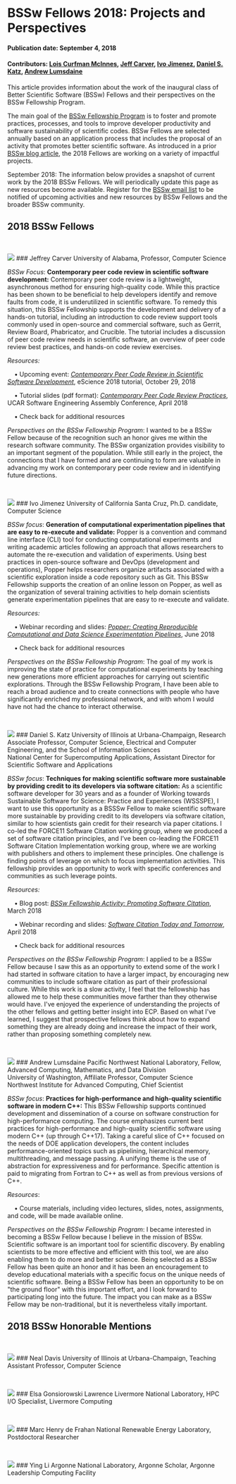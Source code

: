 # BSSw Fellows 2018: Projects and Perspectives

#### Publication date: September 4, 2018

#### Contributors: [Lois Curfman McInnes](https://github.com/curfman "Lois Curfman McInnes GitHub Profile"), [Jeff Carver](https://github.com/JeffCarver "Jeff Carver GitHub Profile"), [Ivo Jimenez](https://github.com/ivotron "Ivo Jimenez GitHub Profile"), [Daniel S. Katz](https://github.com/danielskatz "Daniel S. Katz GitHub Profile"), [Andrew Lumsdaine](https://github.com/lums658 "Andrew Lumsdaine GitHub Profile")

This article provides information about the work of the inaugural class of Better Scientific Software (BSSw) Fellows and their perspectives on the BSSw Fellowship Program.  

The main goal of the [BSSw Fellowship Program](https://bssw.io/fellowship) is to foster and promote practices, processes, and tools to improve developer productivity and software sustainability of scientific codes. BSSw Fellows are selected annually based on an application process that includes the proposal of an activity that promotes better scientific software. As introduced in a prior [BSSw blog article](https://bssw.io/blog_posts/introducing-the-2018-bssw-fellows), the 2018 Fellows are working on a variety of impactful projects. 

September 2018: The information below provides a snapshot of current work by the 2018 BSSw Fellows.  We will periodically update this page as new resources become available.  Register for the [BSSw email list](https://bssw.io/pages/receive-our-email-digest) to be notified of upcoming activities and new resources by BSSw Fellows and the broader BSSw community.

## 2018 BSSw Fellows
<p>&nbsp;</p>

<img src='../../images/Fell_carver.jpg' class='logo' />
### Jeffrey Carver
University of Alabama, Professor, Computer Science

_BSSw Focus_: **Contemporary peer code review in scientific software development:**  Contemporary peer code review is a lightweight, asynchronous method for ensuring high-quality code. While this practice has been shown to be beneficial to help developers identify and remove faults from code, it is underutilized in scientific software. To remedy this situation, this BSSw Fellowship supports the development and delivery of a hands-on tutorial, including an introduction to code review support tools commonly used in open-source and commercial software, such as Gerrit, Review Board, Phabricator, and Crucible.  The tutorial includes a discussion of peer code review needs in scientific software, an overview of peer code review best practices, and hands-on code review exercises.

_Resources:_

&nbsp; &nbsp; &bull; Upcoming event: [*Contemporary Peer Code Review in Scientific Software Development*](https://bssw.io/events/contemporary-peer-code-review-in-scientific-software-development-escience-2018-tutorial), eScience 2018 tutorial, October 29, 2018

&nbsp; &nbsp; &bull;  Tutorial slides (pdf format): [*Contemporary Peer Code Review Practices*](https://se4science.org/tutorials/Peer-Code-Review.pdf), UCAR Software Engineering Assembly Conference, April 2018

&nbsp; &nbsp; &bull;  Check back for additional resources

_Perspectives on the BSSw Fellowship Program_: I wanted to be a BSSw Fellow because of the recognition such an honor gives me within the research software community. The BSSw organization provides visibility to an important segment of the population. While still early in the project, the connections that I have formed and are continuing to form are valuable in advancing my work on contemporary peer code review and in identifying future directions.

<p>&nbsp;</p>
<img src='../../images/Fell_jiminez.jpg' class='logo' />
### Ivo Jimenez
University of California Santa Cruz, Ph.D. candidate, Computer Science

_BSSw focus_: **Generation of computational experimentation pipelines that are easy to re-execute and validate:** Popper is a convention and command line interface (CLI) tool for conducting computational experiments and writing academic articles following an approach that allows researchers to automate the re-execution and validation of experiments.  Using best practices in open-source software and DevOps (development and operations), Popper helps researchers organize artifacts associated with a scientific exploration inside a code repository such as Git. This BSSw Fellowship supports the creation of an online lesson on Popper, as well as the organization of several training activities to help domain scientists generate experimentation pipelines that are easy to re-execute and validate.

_Resources:_

&nbsp; &nbsp; &bull;  Webinar recording and slides: [*Popper: Creating Reproducible Computational and Data Science Experimentation Pipelines*](https://ideas-productivity.org/events/hpc-best-practices-webinars/#webinar019), June 2018

&nbsp; &nbsp; &bull;  Check back for additional resources

_Perspectives on the BSSw Fellowship Program_: 
The goal of my work is improving the state of practice for computational experiments by teaching new generations more efficient approaches for carrying out scientific explorations.  Through the BSSw Fellowship Program, I have been able to reach a broad audience and to create connections with people who have significantly enriched my professional network, and with whom I would have not had the chance to interact otherwise.  

<p>&nbsp;</p>
<img src='../../images/Fell_katz.jpg' class='logo' />
### Daniel S. Katz</b>     
University of Illinois at Urbana-Champaign, Research Associate Professor, Computer Science, Electrical and Computer Engineering, and the School of Information Sciences
<br>
National Center for Supercomputing Applications, Assistant Director for Scientific Software and Applications

_BSSw focus_: **Techniques for making scientific software more sustainable by providing credit to its developers via software citation:** As a scientific software developer for 30 years and as a founder of Working towards Sustainable Software for Science: Practice and Experiences (WSSSPE), I want to use this opportunity as a BSSSw Fellow to make scientific software more sustainable by providing credit to its developers via software citation, similar to how scientists gain credit for their research via paper citations. I co-led the FORCE11 Software Citation working group, where we produced a set of software citation principles, and I’ve been co-leading the FORCE11 Software Citation Implementation working group, where we are working with publishers and others to implement these principles. One challenge is finding points of leverage on which to focus implementation activities. This fellowship provides an opportunity to work with specific conferences and communities as such leverage points. 

_Resources:_

&nbsp; &nbsp; &bull;  Blog post: [*BSSw Fellowship Activity: Promoting Software Citation*](https://bssw.io/blog_posts/bssw-fellowship-activity-promoting-software-citation), March 2018

&nbsp; &nbsp; &bull;  Webinar recording and slides: [*Software Citation Today and Tomorrow*](https://ideas-productivity.org/events/hpc-best-practices-webinars/#webinar017), April 2018

&nbsp; &nbsp; &bull;  Check back for additional resources

_Perspectives on the BSSw Fellowship Program_: 
I applied to be a BSSw Fellow because I saw this as an opportunity to extend some of the work I had started in software citation to have a larger impact, by encouraging new communities to include software citation as part of their professional culture. While this work is a slow activity, I feel that the fellowship has allowed me to help these communities move farther than they otherwise would have. I've enjoyed the experience of understanding the projects of the other fellows and getting better insight into ECP. Based on what I've learned, I suggest that prospective fellows think about how to expand something they are already doing and increase the impact of their work, rather than proposing something completely new.

<p>&nbsp;</p>
<img src='../../images/Fell_lumsdaine.jpg' class='logo' />
### Andrew Lumsdaine
Pacific Northwest National Laboratory, Fellow, Advanced Computing, Mathematics, and Data Division
<br>
University of Washington, Affiliate Professor, Computer Science
<br>
Northwest Institute for Advanced Computing, Chief Scientist

_BSSw focus_: **Practices for high-performance and high-quality scientific software in modern C++:** This BSSw Fellowship supports continued development and dissemination of a course on software construction for high-performance computing.  The course emphasizes current best practices for high-performance and high-quality scientific software using modern C++ (up through C++17).  Taking a careful slice of C++ focused on the needs of DOE application developers, the content includes performance-oriented topics such as pipelining, hierarchical memory, multithreading, and message passing.  A unifying theme is the use of abstraction for expressiveness and for performance.  Specific attention is paid to migrating from Fortran to C++ as well as from previous versions of C++.  

_Resources_: 

&nbsp; &nbsp; &bull; Course materials, including video lectures, slides, notes, assignments, and code, will be made available online.

_Perspectives on the BSSw Fellowship Program_: 
I became interested in becoming a BSSw Fellow because I believe in the mission of BSSw.  Scientific software is an important tool for scientific discovery.  By enabling scientists to be more effective and efficient with this tool, we are also enabling them to do more and better science.  Being selected as a BSSw Fellow has been quite an honor and it has been an encouragement to develop educational materials with a specific focus on the unique needs of scientific software.  Being a BSSw Fellow has been an opportunity to be on "the ground floor" with this important effort, and I look forward to participating long into the future.  The impact you can make as a BSSw Fellow may be non-traditional, but it is nevertheless vitally important.


## 2018 BSSw Honorable Mentions
<p>&nbsp;</p>

<img src='../../images/HM_davis.jpg' class='logo' />
### Neal Davis 
University of Illinois at Urbana-Champaign, Teaching Assistant Professor, Computer Science
<p>&nbsp;</p>

<img src='../../images/HM_gonsiorowski.jpg' class='logo' />
### Elsa Gonsiorowski
Lawrence Livermore National Laboratory, HPC I/O Specialist, Livermore Computing
<p>&nbsp;</p>

<img src='../../images/HM_henrydefrahan.jpg' class='logo' />
### Marc Henry de Frahan
National Renewable Energy Laboratory, Postdoctoral Researcher
<p>&nbsp;</p>

<img src='../../images/HM_li.jpg' class='logo' />
### Ying Li
Argonne National Laboratory, Argonne Scholar, Argonne Leadership Computing Facility
<p>&nbsp;</p>


<!---
Publish: yes
RSS Update: 2018-09-04
Categories: collaboration
Topics: projects and organizations
Tags: bssw-article
Level: 2
Prerequisites: default
Aggregate: none
--->
